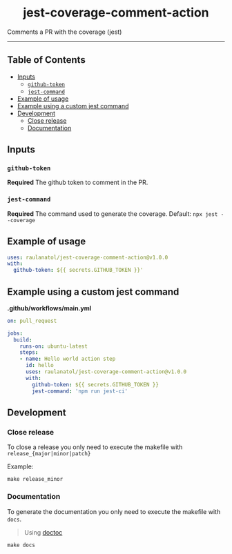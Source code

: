 <div align="center">
    <h1>jest-coverage-comment-action</h1>
</div>

<p>Comments a PR with the coverage (jest)</p>

---

## Table of Contents

<!-- START doctoc generated TOC please keep comment here to allow auto update -->
<!-- DON'T EDIT THIS SECTION, INSTEAD RE-RUN doctoc TO UPDATE -->


- [Inputs](#inputs)
  - [`github-token`](#github-token)
  - [`jest-command`](#jest-command)
- [Example of usage](#example-of-usage)
- [Example using a custom jest command](#example-using-a-custom-jest-command)
- [Development](#development)
  - [Close release](#close-release)
  - [Documentation](#documentation)

<!-- END doctoc generated TOC please keep comment here to allow auto update -->

## Inputs

### `github-token`

**Required** The github token to comment in the PR.

### `jest-command`

**Required** The command used to generate the coverage. Default: `npx jest --coverage`

## Example of usage

```yaml
uses: raulanatol/jest-coverage-comment-action@v1.0.0
with:
  github-token: ${{ secrets.GITHUB_TOKEN }}'
```
  
## Example using a custom jest command

**.github/workflows/main.yml**

```yaml
on: pull_request

jobs:
  build:
    runs-on: ubuntu-latest
    steps:
    - name: Hello world action step
      id: hello
      uses: raulanatol/jest-coverage-comment-action@v1.0.0
      with:
        github-token: ${{ secrets.GITHUB_TOKEN }}
        jest-command: 'npm run jest-ci'
```

## Development

### Close release

To close a release you only need to execute the makefile with `release_{major|minor|patch}`

Example:

```shell script
make release_minor
``` 

### Documentation

To generate the documentation you only need to execute the makefile with `docs`.

> Using [doctoc](https://github.com/thlorenz/doctoc)

```shell script
make docs
``` 
